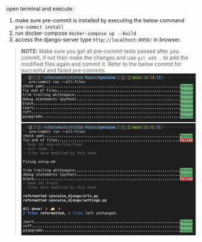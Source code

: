 open terminal and execute:

1. make sure pre-commit is installed by executing the below command
`pre-commit install`
2. run docker-compose
`docker-compose up --build`
3. access the django-server
type `http://localhost:8050/` in browser.

> **NOTE:** Make sure you get all pre-commit tests passed after you commit, if not then make the changes and use `git add .` to add the modified files again and commit it. Refer to the below commit for succesful and failed pre-commits.
> ![succesful](image.png)
> ![failed](image-1.png)
